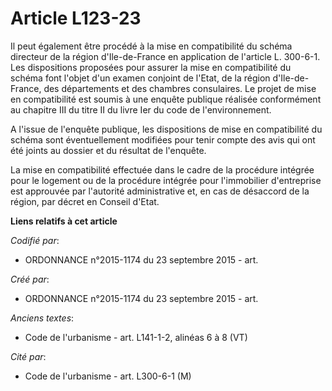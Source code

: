 # Article L123-23

Il peut également être procédé à la mise en compatibilité du schéma directeur de la région d'Ile-de-France en application de
l'article L. 300-6-1. Les dispositions proposées pour assurer la mise en compatibilité du schéma font l'objet d'un examen
conjoint de l'Etat, de la région d'Ile-de-France, des départements et des chambres consulaires. Le projet de mise en
compatibilité est soumis à une enquête publique réalisée conformément au chapitre III du titre II du livre Ier du code de
l'environnement. 

A l'issue de l'enquête publique, les dispositions de mise en compatibilité du schéma sont éventuellement modifiées pour tenir
compte des avis qui ont été joints au dossier et du résultat de l'enquête. 

La mise en compatibilité effectuée dans le cadre de la procédure intégrée pour le logement ou de la procédure intégrée pour
l'immobilier d'entreprise est approuvée par l'autorité administrative et, en cas de désaccord de la région, par décret en
Conseil d'Etat.

**Liens relatifs à cet article**

_Codifié par_:

  - ORDONNANCE n°2015-1174 du 23 septembre 2015 - art.

_Créé par_:

  - ORDONNANCE n°2015-1174 du 23 septembre 2015 - art.

_Anciens textes_:

  - Code de l'urbanisme - art. L141-1-2, alinéas 6 à 8 (VT)

_Cité par_:

  - Code de l'urbanisme - art. L300-6-1 (M)
